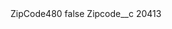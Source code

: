<?xml version="1.0" encoding="UTF-8"?>
<CustomMetadata xmlns="http://soap.sforce.com/2006/04/metadata" xmlns:xsi="http://www.w3.org/2001/XMLSchema-instance" xmlns:xsd="http://www.w3.org/2001/XMLSchema">
    <label>ZipCode480</label>
    <protected>false</protected>
    <values>
        <field>Zipcode__c</field>
        <value xsi:type="xsd:string">20413</value>
    </values>
</CustomMetadata>

